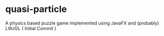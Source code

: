 # quasi-particle
A physics based puzzle game implemented using JavaFX and (probably) LWJGL
 ( Initial Commit )
